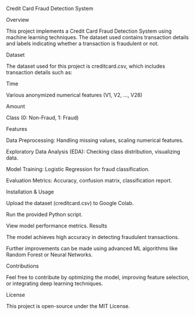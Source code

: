Credit Card Fraud Detection System

Overview

This project implements a Credit Card Fraud Detection System using machine learning techniques. The dataset used contains transaction details and labels indicating whether a transaction is fraudulent or not.

Dataset

The dataset used for this project is creditcard.csv, which includes transaction details such as:

Time

Various anonymized numerical features (V1, V2, ..., V28)

Amount

Class (0: Non-Fraud, 1: Fraud)

Features

Data Preprocessing: Handling missing values, scaling numerical features.

Exploratory Data Analysis (EDA): Checking class distribution, visualizing data.

Model Training: Logistic Regression for fraud classification.

Evaluation Metrics: Accuracy, confusion matrix, classification report.

Installation & Usage

Upload the dataset (creditcard.csv) to Google Colab.

Run the provided Python script.

View model performance metrics.
Results

The model achieves high accuracy in detecting fraudulent transactions.

Further improvements can be made using advanced ML algorithms like Random Forest or Neural Networks.

Contributions

Feel free to contribute by optimizing the model, improving feature selection, or integrating deep learning techniques.

License

This project is open-source under the MIT License.


